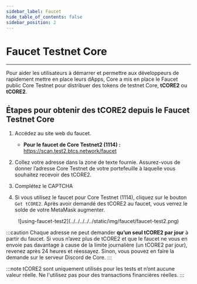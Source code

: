 ```yaml
---
sidebar_label: Faucet
hide_table_of_contents: false
sidebar_position: 2
---
```


# Faucet Testnet Core

---

Pour aider les utilisateurs à démarrer et permettre aux développeurs de rapidement mettre en place leurs dApps, Core a mis en place le Faucet public Core Testnet pour distribuer des tokens de testnet Core, **tCORE2** ou **tCORE2**.

## Étapes pour obtenir des tCORE2 depuis le Faucet Testnet Core

1. Accédez au site web du faucet.

   - **Pour le faucet de Core Testnet2 (1114) :** https://scan.test2.btcs.network/faucet

2. Collez votre adresse dans la zone de texte fournie. Assurez-vous de donner l’adresse Core Testnet de votre portefeuille à laquelle vous souhaitez recevoir des tCORE2.

3. Complétez le CAPTCHA

4. Si vous utilisez le faucet pour Core Testnet (1114), cliquez sur le bouton `Get tCORE2`. Après avoir demandé des tCORE2 au faucet, vous verrez le solde de votre MetaMask augmenter.

<p align="center">
![using-faucet-test2](../../../../../static/img/faucet/faucet-test2.png)
</p>

:::caution
Chaque adresse ne peut demander **qu’un seul tCORE2 par jour** à partir du faucet. Si vous n’avez plus de tCORE2 et que le faucet ne vous en envoie pas davantage à cause de la limite journalière (un tCORE2 par jour), revenez après 24 heures et réessayez. Sinon, vous pouvez en faire la demande sur le serveur Discord de Core.
:::

:::note
tCORE2 sont uniquement utilisés pour les tests et n’ont aucune valeur réelle. Ne l'utilisez pas pour des transactions financières réelles.
:::
